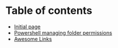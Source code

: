 # Table of contents

* [Initial page](README.md)
* [Powershell managing folder permissions](powershell-managing-folder-permissions.md)
* [Awesome Links](awesome-links.md)

